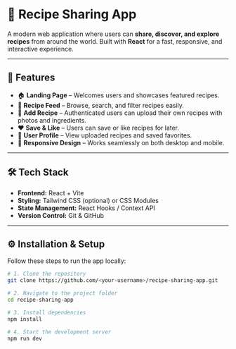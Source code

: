 # 🍳 Recipe Sharing App

A modern web application where users can **share, discover, and explore recipes** from around the world. Built with **React** for a fast, responsive, and interactive experience.

---

## 🚀 Features

- 🏠 **Landing Page** – Welcomes users and showcases featured recipes.
- 🍔 **Recipe Feed** – Browse, search, and filter recipes easily.
- 📝 **Add Recipe** – Authenticated users can upload their own recipes with photos and ingredients.
- ❤️ **Save & Like** – Users can save or like recipes for later.
- 👤 **User Profile** – View uploaded recipes and saved favorites.
- 📱 **Responsive Design** – Works seamlessly on both desktop and mobile.

---

## 🛠️ Tech Stack

- **Frontend:** React + Vite
- **Styling:** Tailwind CSS (optional) or CSS Modules
- **State Management:** React Hooks / Context API
- **Version Control:** Git & GitHub

---

## ⚙️ Installation & Setup

Follow these steps to run the app locally:

```bash
# 1. Clone the repository
git clone https://github.com/<your-username>/recipe-sharing-app.git

# 2. Navigate to the project folder
cd recipe-sharing-app

# 3. Install dependencies
npm install

# 4. Start the development server
npm run dev
```

